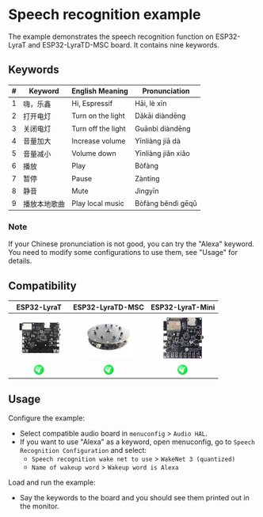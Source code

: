 # Speech recognition example

The example demonstrates the speech recognition function on ESP32-LyraT and ESP32-LyraTD-MSC board. It contains nine keywords. 

## Keywords

| # | Keyword | English Meaning | Pronunciation|
|:-:|---------|--------------------|-------------------|
| 1 | 嗨，乐鑫 | Hi, Espressif      | Hāi, lè xīn        |
| 2 | 打开电灯 | Turn on the light  | Dǎkāi diàndēng     |
| 3 | 关闭电灯 | Turn off the light | Guānbì diàndēng    |
| 4 | 音量加大 | Increase volume    | Yīnliàng jiā dà    |
| 5 | 音量减小 | Volume down        | Yīnliàng jiǎn xiǎo |
| 6 | 播放    | Play               | Bòfàng             |
| 7 | 暂停    | Pause              | Zàntíng            |
| 8 | 静音    | Mute               | Jìngyīn            |
| 9 | 播放本地歌曲 | Play local music | Bòfàng běndì gēqǔ |

### Note

If your Chinese pronunciation is not good, you can try the "Alexa" keyword. You need to modify some configurations to use them, see "Usage" for details.

## Compatibility

| ESP32-LyraT | ESP32-LyraTD-MSC | ESP32-LyraT-Mini |
|:-----------:|:---------------:|:----------------:|
| [![alt text](../../../docs/_static/esp32-lyrat-v4.3-side-small.jpg "ESP32-LyraT")](https://docs.espressif.com/projects/esp-adf/en/latest/get-started/get-started-esp32-lyrat.html) | [![alt text](../../../docs/_static/esp32-lyratd-msc-v2.2-small.jpg "ESP32-LyraTD-MSC")](https://docs.espressif.com/projects/esp-adf/en/latest/get-started/get-started-esp32-lyratd-msc.html) | [![alt text](../../../docs/_static/esp32-lyrat-mini-v1.2-small.jpg "ESP32-LyraT-Mini")](https://docs.espressif.com/projects/esp-adf/en/latest/get-started/get-started-esp32-lyrat-mini.html) |
| ![alt text](../../../docs/_static/yes-button.png "Compatible") | ![alt text](../../../docs/_static/yes-button.png "Compatible") | ![alt text](../../../docs/_static/yes-button.png "Compatible") |
## Usage

Configure the example:

- Select compatible audio board in `menuconfig` > `Audio HAL`.
- If you want to use "Alexa" as a keyword, open menuconfig, go to `Speech Recognition Configuration` and select:
    - `Speech recognition wake net to use` > `WakeNet 3 (quantized)`
    - `Name of wakeup word` > `Wakeup word is Alexa`

Load and run the example:

- Say the keywords to the board and you should see them printed out in the monitor.
